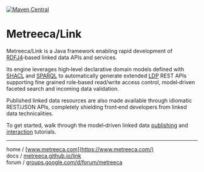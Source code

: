 
[![Maven Central](https://img.shields.io/maven-central/v/com.metreeca/link.svg)](com.metreeca:link)

# Metreeca/Link

Metreeca/Link is a Java framework enabling rapid development of [RDFJ4](http://rdf4j.org)‑based linked data APIs and services.

Its engine leverages high‑level declarative domain models defined with [SHACL](https://www.w3.org/TR/shacl/) and [SPARQL](https://www.w3.org/TR/sparql11-overview/) to automatically generate extended [LDP](https://www.w3.org/TR/ldp-primer/) REST APIs supporting fine grained role‑based read/write access control, model‑driven faceted search and incoming data validation.

Published linked data resources are also made available through idiomatic REST/JSON APIs, completely shielding front‑end developers from linked data technicalities.

To get started, walk through the model‑driven linked data [publishing](https://metreeca.github.io/link/latest/tutorials/linked-data-publishing/) and [interaction](https://metreeca.github.io/link/latest/tutorials/linked-data-interaction/) tutorials.

---

home / [www.metreeca.com](https://www.metreeca.com/)  
docs / [metreeca.github.io/link](https://metreeca.github.io/link)  
forum / [groups.google.com/d/forum/metreeca](https://groups.google.com/d/forum/metreeca)
